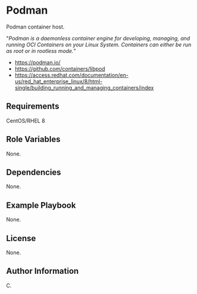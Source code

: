 Podman
======

Podman container host.

"_Podman is a daemonless container engine for developing, managing, and running OCI Containers on your Linux System. Containers can either be run as root or in rootless mode._"

* https://podman.io/
* https://github.com/containers/libpod
* https://access.redhat.com/documentation/en-us/red_hat_enterprise_linux/8/html-single/building_running_and_managing_containers/index


Requirements
------------

CentOS/RHEL 8

Role Variables
--------------

None.

Dependencies
------------

None.

Example Playbook
----------------

None.

License
-------

None.

Author Information
------------------

C.

